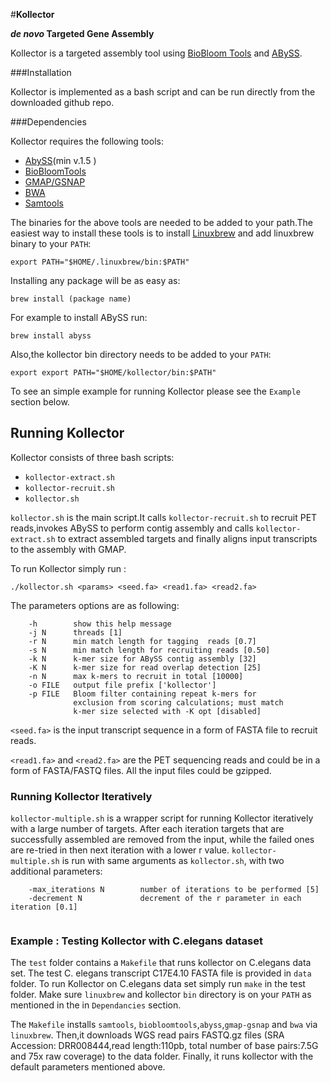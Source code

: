 #**Kollector**

**_de novo_ Targeted Gene Assembly**

Kollector is a targeted assembly tool using [BioBloom Tools](http://www.bcgsc.ca/platform/bioinfo/software/biobloomtools) and [ABySS](http://www.bcgsc.ca/platform/bioinfo/software/abyss).


###Installation

Kollector is implemented as a bash script and can be run directly from the downloaded github repo.

###Dependencies 

Kollector requires the following tools:

* [AbySS](http://www.bcgsc.ca/platform/bioinfo/software/abyss)(min v.1.5 )
* [BioBloomTools](http://www.bcgsc.ca/platform/bioinfo/software/biobloomtools)
* [GMAP/GSNAP](http://research-pub.gene.com/gmap)
* [BWA](http://bio-bwa.sourceforge.net)
* [Samtools](http://www.htslib.org/)

The binaries for the above tools are needed to be added to your path.The easiest way to install these tools is to install [Linuxbrew](http://linuxbrew.sh/) and add linuxbrew binary to your `PATH`:

```{r}
export PATH="$HOME/.linuxbrew/bin:$PATH"

```

Installing any package will be as easy as:

```{r}
brew install (package name)

```
For example to install ABySS run:

```{r}
brew install abyss

```

Also,the kollector bin directory needs to be added to your `PATH`:

```{r}
export export PATH="$HOME/kollector/bin:$PATH"

```
To see an simple example for running Kollector please see the `Example` section below.

## Running Kollector

Kollector consists of three bash scripts:

* `kollector-extract.sh`
* `kollector-recruit.sh`
* `kollector.sh`

`kollector.sh` is the main script.It calls `kollector-recruit.sh` to recruit PET reads,invokes ABySS to perform contig assembly and calls `kollector-extract.sh` to extract assembled targets and finally aligns input transcripts to the assembly with GMAP.

To run Kollector simply run :

`./kollector.sh <params> <seed.fa> <read1.fa> <read2.fa>`


The parameters options are as following:

```{r} 
    -h        show this help message
    -j N      threads [1]
    -r N      min match length for tagging  reads [0.7]
    -s N      min match length for recruiting reads [0.50]
    -k N      k-mer size for ABySS contig assembly [32]
    -K N      k-mer size for read overlap detection [25]
    -n N      max k-mers to recruit in total [10000]
    -o FILE   output file prefix ['kollector']
    -p FILE   Bloom filter containing repeat k-mers for
              exclusion from scoring calculations; must match
              k-mer size selected with -K opt [disabled]
```


 `<seed.fa>` is the input transcript sequence in a form of FASTA file to recruit reads.
 
 `<read1.fa>` and `<read2.fa>` are the PET sequencing reads and could be in a form of FASTA/FASTQ files.
All the input files could be gzipped.
### Running Kollector Iteratively 
`kollector-multiple.sh` is a wrapper script for running Kollector iteratively with a large number of targets. After each iteration targets that are successfully assembled are removed from the input, while the failed ones are re-tried in then next iteration with a lower r value. `kollector-multiple.sh` is run with same arguments as `kollector.sh`, with two additional parameters:
```{r} 
    -max_iterations N        number of iterations to be performed [5]
    -decrement N             decrement of the r parameter in each iteration [0.1]
  
```


### Example : Testing Kollector with C.elegans dataset

The `test` folder contains a `Makefile` that runs kollector on C.elegans data set.
The test C. elegans transcript C17E4.10 FASTA file is provided in `data` folder.
To run Kollector on C.elegans data set simply run `make` in the test folder. Make sure `linuxbrew` and kollector `bin` directory is on your `PATH` as mentioned in the in `Dependancies` section.

The `Makefile` installs `samtools`,  `biobloomtools`,`abyss`,`gmap-gsnap` and `bwa` via `linuxbrew`.
Then,it downloads WGS read pairs FASTQ.gz files (SRA Accession: DRR008444,read length:110pb, total number of base pairs:7.5G and 75x raw coverage) to the data folder.
Finally, it runs kollector with the default parameters mentioned above.

